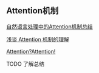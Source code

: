 ## Attention机制
[自然语言处理中的Attention机制总结](https://blog.csdn.net/hahajinbu/article/details/81940355)

[浅谈 Attention 机制的理解](https://www.cnblogs.com/ydcode/p/11038064.html)

[Attention?Attention!](https://blog.csdn.net/Forlogen/article/details/91977689)

TODO 了解总结